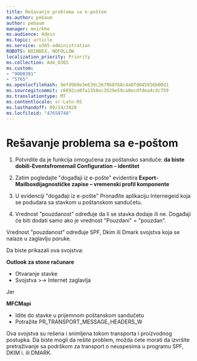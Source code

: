 ```yaml
---
title: Rešavanje problema sa e-poštom
ms.author: pebaum
author: pebaum
manager: mnirkhe
ms.audience: Admin
ms.topic: article
ms.service: o365-administration
ROBOTS: NOINDEX, NOFOLLOW
localization_priority: Priority
ms.collection: Adm_O365
ms.custom:
- "9000301"
- "5765"
ms.openlocfilehash: 9efd969e3e639c2679b0768c4a0fd045916b00d1
ms.sourcegitcommit: c6692ce0fa1358ec3529e59ca0ecdfdea4cdc759
ms.translationtype: MT
ms.contentlocale: sr-Latn-RS
ms.lasthandoff: 09/14/2020
ms.locfileid: "47658748"
---
```

# <a name="troubleshooting-events-from-email"></a>Rešavanje problema sa e-poštom

1. Potvrdite da je funkcija omogućena za poštansko sanduče: **da biste dobili-Eventsfromemail Configuration <mailbox> – identitet**

2. Zatim pogledajte "događaji iz e-pošte" evidentira **Export-Mailboxdijagnostičke zapise <mailbox> – vremenski profil komponente**

3. U evidenciji "događaji iz e-pošte" Pronađite aplikaciju Internegeid koja se podudara sa stavkom u poštanskom sandučetu.  

4. Vrednost "pouzdanost" određuje da li se stavka dodaje ili ne. Događaji će biti dodati samo ako je vrednost "Pouzdani" = "pouzdan".

Vrednost "pouzdanost" određuje SPF, Dkim ili Dmark svojstva koja se nalaze u zaglavlju poruke.

Da biste prikazali ova svojstva:

**Outlook za stone računare**

- Otvaranje stavke
- Svojstva >-> Internet zaglavlja

Jer

**MFCMapi**

- Idite do stavke u prijemnom poštanskom sandučetu
- Potražite PR_TRANSPORT_MESSAGE_HEADERS_W

Ova svojstva su rešena i snimljena tokom transporta i proizvodnog postupka. Da biste mogli da rešite problem, možda ćete morati da izvršite pretraživanje sa podrškom za transport o neuspesima u programu SPF, DKIM i. ili DMARK.